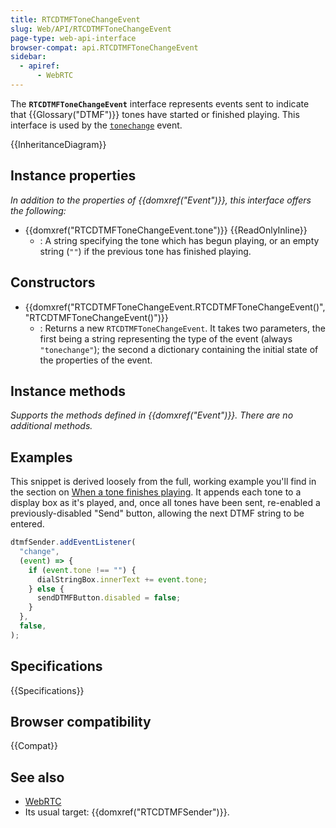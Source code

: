 ```yaml
---
title: RTCDTMFToneChangeEvent
slug: Web/API/RTCDTMFToneChangeEvent
page-type: web-api-interface
browser-compat: api.RTCDTMFToneChangeEvent
sidebar:
  - apiref:
      - WebRTC
---
```


The **`RTCDTMFToneChangeEvent`** interface represents events sent to indicate that {{Glossary("DTMF")}} tones have started or finished playing. This interface is used by the [`tonechange`](/en-US/docs/Web/API/RTCDTMFSender/tonechange_event) event.

{{InheritanceDiagram}}

## Instance properties

_In addition to the properties of {{domxref("Event")}}, this interface offers the following:_

- {{domxref("RTCDTMFToneChangeEvent.tone")}} {{ReadOnlyInline}}
  - : A string specifying the tone which has begun playing, or an empty string (`""`) if the previous tone has finished playing.

## Constructors

- {{domxref("RTCDTMFToneChangeEvent.RTCDTMFToneChangeEvent()", "RTCDTMFToneChangeEvent()")}}
  - : Returns a new `RTCDTMFToneChangeEvent`. It takes two parameters, the first being a string representing the type of the event (always `"tonechange"`); the second a dictionary containing the initial state of the properties of the event.

## Instance methods

_Supports the methods defined in {{domxref("Event")}}. There are no additional methods._

## Examples

This snippet is derived loosely from the full, working example you'll find in the section on [When a tone finishes playing](/en-US/docs/Web/API/WebRTC_API/Using_DTMF#when_a_tone_finishes_playing). It appends each tone to a display box as it's played, and, once all tones have been sent, re-enabled a previously-disabled "Send" button, allowing the next DTMF string to be entered.

```js
dtmfSender.addEventListener(
  "change",
  (event) => {
    if (event.tone !== "") {
      dialStringBox.innerText += event.tone;
    } else {
      sendDTMFButton.disabled = false;
    }
  },
  false,
);
```

## Specifications

{{Specifications}}

## Browser compatibility

{{Compat}}

## See also

- [WebRTC](/en-US/docs/Web/API/WebRTC_API)
- Its usual target: {{domxref("RTCDTMFSender")}}.
